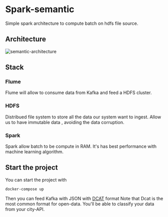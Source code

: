 # Spark-semantic

Simple spark architecture to compute batch on hdfs file source.

## Architecture

![semantic-architecture](https://raw.githubusercontent.com/cesarcolle/spark-semantic/blob/develop/doc/semactic-architecture.png)

## Stack

### Flume

Flume will allow to consume data from Kafka and feed a HDFS cluster.

### HDFS

Distribued file system to store all the data our system want to ingest. Allow us to have immutable data , avoiding the data corruption.

### Spark

Spark allow batch to be compute in RAM. It's has best performance with machine learning algorithm.

## Start the project

You can start the project with
 
    docker-compose up

Then you can feed Kafka with JSON with [DCAT](https://www.w3.org/TR/vocab-dcat/) format 
Note that Dcat is the most common format for open-data. You'll be able to classify your data from your city-API.